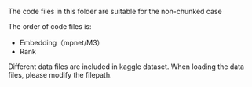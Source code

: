 The code files in this folder are suitable for the non-chunked case

The order of code files is: 
- Embedding（mpnet/M3）
- Rank

Different data files are included in kaggle dataset. When loading the data files, please modify the filepath.

